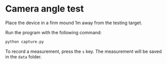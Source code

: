 # Camera angle test

Place the device in a firm mound 1m away from the testing target.

Run the program with the following command:

```bash
python capture.py
```

To record a measurement, press the `s` key. The measurement will be saved in the `data` folder.